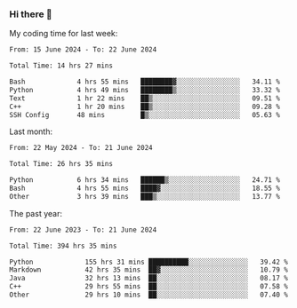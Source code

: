 ### Hi there 👋

My coding time for last week:

<!--START_SECTION:week-->

```txt
From: 15 June 2024 - To: 22 June 2024

Total Time: 14 hrs 27 mins

Bash             4 hrs 55 mins   ████████▓░░░░░░░░░░░░░░░░   34.11 %
Python           4 hrs 49 mins   ████████▒░░░░░░░░░░░░░░░░   33.32 %
Text             1 hr 22 mins    ██▒░░░░░░░░░░░░░░░░░░░░░░   09.51 %
C++              1 hr 20 mins    ██▒░░░░░░░░░░░░░░░░░░░░░░   09.28 %
SSH Config       48 mins         █▒░░░░░░░░░░░░░░░░░░░░░░░   05.63 %
```

<!--END_SECTION:week-->

Last month:

<!--START_SECTION:month-->

```txt
From: 22 May 2024 - To: 21 June 2024

Total Time: 26 hrs 35 mins

Python           6 hrs 34 mins   ██████▒░░░░░░░░░░░░░░░░░░   24.71 %
Bash             4 hrs 55 mins   ████▓░░░░░░░░░░░░░░░░░░░░   18.55 %
Other            3 hrs 39 mins   ███▒░░░░░░░░░░░░░░░░░░░░░   13.77 %
```

<!--END_SECTION:month-->

The past year:

<!--START_SECTION:year-->

```txt
From: 22 June 2023 - To: 21 June 2024

Total Time: 394 hrs 35 mins

Python             155 hrs 31 mins ██████████░░░░░░░░░░░░░░░   39.42 %
Markdown           42 hrs 35 mins  ██▓░░░░░░░░░░░░░░░░░░░░░░   10.79 %
Java               32 hrs 13 mins  ██░░░░░░░░░░░░░░░░░░░░░░░   08.17 %
C++                29 hrs 55 mins  ██░░░░░░░░░░░░░░░░░░░░░░░   07.58 %
Other              29 hrs 10 mins  ██░░░░░░░░░░░░░░░░░░░░░░░   07.40 %
```

<!--END_SECTION:year-->
